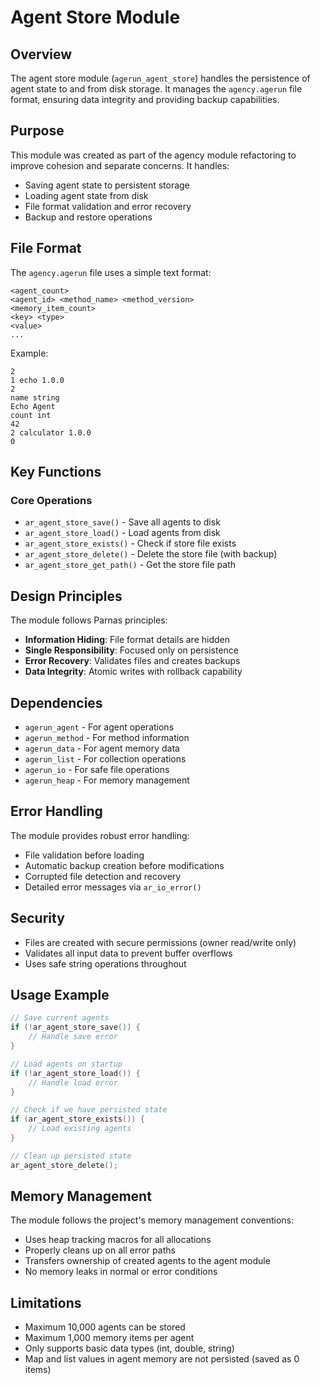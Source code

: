 # Agent Store Module

## Overview

The agent store module (`agerun_agent_store`) handles the persistence of agent state to and from disk storage. It manages the `agency.agerun` file format, ensuring data integrity and providing backup capabilities.

## Purpose

This module was created as part of the agency module refactoring to improve cohesion and separate concerns. It handles:
- Saving agent state to persistent storage
- Loading agent state from disk
- File format validation and error recovery
- Backup and restore operations

## File Format

The `agency.agerun` file uses a simple text format:

```
<agent_count>
<agent_id> <method_name> <method_version>
<memory_item_count>
<key> <type>
<value>
...
```

Example:
```
2
1 echo 1.0.0
2
name string
Echo Agent
count int
42
2 calculator 1.0.0
0
```

## Key Functions

### Core Operations
- `ar_agent_store_save()` - Save all agents to disk
- `ar_agent_store_load()` - Load agents from disk
- `ar_agent_store_exists()` - Check if store file exists
- `ar_agent_store_delete()` - Delete the store file (with backup)
- `ar_agent_store_get_path()` - Get the store file path

## Design Principles

The module follows Parnas principles:
- **Information Hiding**: File format details are hidden
- **Single Responsibility**: Focused only on persistence
- **Error Recovery**: Validates files and creates backups
- **Data Integrity**: Atomic writes with rollback capability

## Dependencies

- `agerun_agent` - For agent operations
- `agerun_method` - For method information
- `agerun_data` - For agent memory data
- `agerun_list` - For collection operations
- `agerun_io` - For safe file operations
- `agerun_heap` - For memory management

## Error Handling

The module provides robust error handling:
- File validation before loading
- Automatic backup creation before modifications
- Corrupted file detection and recovery
- Detailed error messages via `ar_io_error()`

## Security

- Files are created with secure permissions (owner read/write only)
- Validates all input data to prevent buffer overflows
- Uses safe string operations throughout

## Usage Example

```c
// Save current agents
if (!ar_agent_store_save()) {
    // Handle save error
}

// Load agents on startup
if (!ar_agent_store_load()) {
    // Handle load error
}

// Check if we have persisted state
if (ar_agent_store_exists()) {
    // Load existing agents
}

// Clean up persisted state
ar_agent_store_delete();
```

## Memory Management

The module follows the project's memory management conventions:
- Uses heap tracking macros for all allocations
- Properly cleans up on all error paths
- Transfers ownership of created agents to the agent module
- No memory leaks in normal or error conditions

## Limitations

- Maximum 10,000 agents can be stored
- Maximum 1,000 memory items per agent
- Only supports basic data types (int, double, string)
- Map and list values in agent memory are not persisted (saved as 0 items)